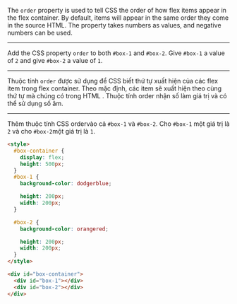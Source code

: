 The `order` property is used to tell CSS the order of how flex items appear in the flex container. By default, items will appear in the same order they come in the source HTML. The property takes numbers as values, and negative numbers can be used.

---

Add the CSS property `order` to both `#box-1` and `#box-2`. Give `#box-1` a value of `2` and give `#box-2` a value of `1`.

---

Thuộc tính `order` được sử dụng để CSS biết thứ tự xuất hiện của các flex item trong flex container. Theo mặc định, các item sẽ xuất hiện theo cùng thứ tự mà chúng có trong HTML . Thuộc tính order nhận số làm giá trị và có thể sử dụng số âm.

---

Thêm thuộc tính CSS ordervào cả `#box-1` và `#box-2`. Cho `#box-1` một giá trị là `2` và cho `#box-2`một giá trị là `1`.

```html
<style>
  #box-container {
    display: flex;
    height: 500px;
  }
  #box-1 {
    background-color: dodgerblue;

    height: 200px;
    width: 200px;
  }

  #box-2 {
    background-color: orangered;

    height: 200px;
    width: 200px;
  }
</style>

<div id="box-container">
  <div id="box-1"></div>
  <div id="box-2"></div>
</div>
```
